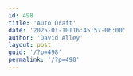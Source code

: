 ```yaml
---
id: 498
title: 'Auto Draft'
date: '2025-01-10T16:45:57-06:00'
author: 'David Alley'
layout: post
guid: '/?p=498'
permalink: '/?p=498'
---
```

